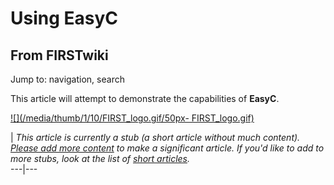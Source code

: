 # Using EasyC

## From FIRSTwiki

Jump to: navigation, search

This article will attempt to demonstrate the capabilities of **EasyC**.

[![](/media/thumb/1/10/FIRST_logo.gif/50px-
FIRST_logo.gif)](Image:FIRST_logo.gif)

| _This article is currently a stub (a short article without much content). [Please add more content](http://www.firstwiki.net/index.php?title=Using_EasyC&action=edit "http://www.firstwiki.net/index.php?title=Using_EasyC&action=edit") to make a significant article. If you'd like to add to more stubs, look at the list of [short articles](Special:Shortpages "Special:Shortpages")._<br>
---|---
